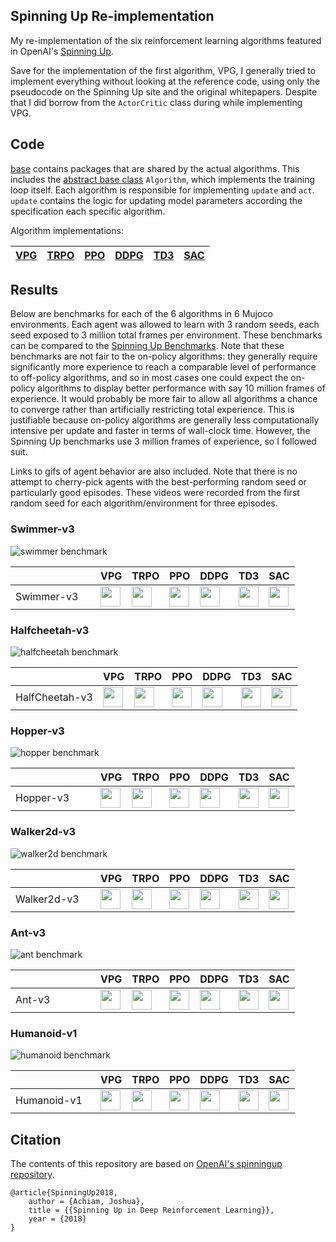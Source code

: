 ## Spinning Up Re-implementation

My re-implementation of the six reinforcement learning algorithms featured in OpenAI's [Spinning Up](https://spinningup.openai.com/en/latest/index.html). 

Save for the implementation of the first algorithm, VPG, I generally tried to implement everything without looking at the reference code, using only the pseudocode on the Spinning Up site and the original whitepapers. Despite that I did borrow from the `ActorCritic` class during while implementing VPG.

## Code

[base](https://github.com/jpoler/spinningup/tree/master/spinup/algos/mytorch/base) contains packages that are shared by the actual algorithms. This includes the [abstract base class](https://github.com/jpoler/spinningup/blob/master/spinup/algos/mytorch/base/algorithm.py) `Algorithm`, which implements the training loop itself. Each algorithm is responsible for implementing `update` and `act`. `update` contains the logic for updating model parameters according the specification each specific algorithm.

Algorithm implementations:

| [VPG](https://github.com/jpoler/spinningup/blob/master/spinup/algos/mytorch/vpg/vpg.py) | [TRPO](https://github.com/jpoler/spinningup/blob/master/spinup/algos/mytorch/trpo/trpo.py) | [PPO](https://github.com/jpoler/spinningup/blob/master/spinup/algos/mytorch/ppo/ppo.py) | [DDPG](https://github.com/jpoler/spinningup/blob/master/spinup/algos/mytorch/ddpg/ddpg.py) | [TD3](https://github.com/jpoler/spinningup/blob/master/spinup/algos/mytorch/td3/td3.py) | [SAC](https://github.com/jpoler/spinningup/blob/master/spinup/algos/mytorch/sac/sac.py) |
| ---- | ---- | ---- | ---- | ---- | ---- |

## Results

Below are benchmarks for each of the 6 algorithms in 6 Mujoco environments. Each agent was allowed to learn with 3 random seeds, each seed exposed to 3 million total frames per environment. These benchmarks can be compared to the [Spinning Up Benchmarks](https://spinningup.openai.com/en/latest/spinningup/bench.html). Note that these benchmarks are not fair to the on-policy algorithms: they generally require significantly more experience to reach a comparable level of performance to off-policy algorithms, and so in most cases one could expect the on-policy algorithms to display better performance with say 10 million frames of experience. It would probably be more fair to allow all algorithms a chance to converge rather than artificially restricting total experience. This is justifiable because on-policy algorithms are generally less computationally intensive per update and faster in terms of wall-clock time. However, the Spinning Up benchmarks use 3 million frames of experience, so I followed suit.

Links to gifs of agent behavior are also included. Note that there is no attempt to cherry-pick agents with the best-performing random seed or particularly good episodes. These videos were recorded from the first random seed for each algorithm/environment for three episodes.

### Swimmer-v3

![swimmer benchmark](https://github.com/jpoler/spinningup/blob/master/graphs/swimmer.png)

| <img width=120> | VPG | TRPO | PPO | DDPG | TD3 | SAC |
| ---- | ---- | ---- | ---- | ---- | ---- | ---- |
| Swimmer-v3 | <a href="https://github.com/jpoler/gifs/blob/main/spinningup/vpg/vpg_swimmer_new.gif"><img src="https://upload.wikimedia.org/wikipedia/commons/thumb/b/b4/Breezeicons-actions-22-media-playback-start.svg/1024px-Breezeicons-actions-22-media-playback-start.svg.png" height="32" width="32"></a> | <a href="https://github.com/jpoler/gifs/blob/main/spinningup/trpo/trpo_swimmer_new.gif"><img src="https://upload.wikimedia.org/wikipedia/commons/thumb/b/b4/Breezeicons-actions-22-media-playback-start.svg/1024px-Breezeicons-actions-22-media-playback-start.svg.png" height="32" width="32"></a> | <a href="https://github.com/jpoler/gifs/blob/main/spinningup/ppo/ppo_swimmer_new.gif"><img src="https://upload.wikimedia.org/wikipedia/commons/thumb/b/b4/Breezeicons-actions-22-media-playback-start.svg/1024px-Breezeicons-actions-22-media-playback-start.svg.png" height="32" width="32"></a> | <a href="https://github.com/jpoler/gifs/blob/main/spinningup/ddpg/ddpg_swimmer_new.gif"><img src="https://upload.wikimedia.org/wikipedia/commons/thumb/b/b4/Breezeicons-actions-22-media-playback-start.svg/1024px-Breezeicons-actions-22-media-playback-start.svg.png" height="32" width="32"></a> | <a href="https://github.com/jpoler/gifs/blob/main/spinningup/td3/td3_swimmer_new.gif"><img src="https://upload.wikimedia.org/wikipedia/commons/thumb/b/b4/Breezeicons-actions-22-media-playback-start.svg/1024px-Breezeicons-actions-22-media-playback-start.svg.png" height="32" width="32"></a> | <a href="https://github.com/jpoler/gifs/blob/main/spinningup/sac/sac_swimmer_new.gif"><img src="https://upload.wikimedia.org/wikipedia/commons/thumb/b/b4/Breezeicons-actions-22-media-playback-start.svg/1024px-Breezeicons-actions-22-media-playback-start.svg.png" height="32" width="32"></a> |

### Halfcheetah-v3

![halfcheetah benchmark](https://github.com/jpoler/spinningup/blob/master/graphs/halfcheetah.png)

| <img width=120> | VPG | TRPO | PPO | DDPG | TD3 | SAC |
| ---- | ---- | ---- | ---- | ---- | ---- | ---- |
| HalfCheetah-v3 | <a href="https://github.com/jpoler/gifs/blob/main/spinningup/vpg/vpg_halfcheetah_new.gif"><img src="https://upload.wikimedia.org/wikipedia/commons/thumb/b/b4/Breezeicons-actions-22-media-playback-start.svg/1024px-Breezeicons-actions-22-media-playback-start.svg.png" height="32" width="32"></a> | <a href="https://github.com/jpoler/gifs/blob/main/spinningup/trpo/trpo_halfcheetah_new.gif"><img src="https://upload.wikimedia.org/wikipedia/commons/thumb/b/b4/Breezeicons-actions-22-media-playback-start.svg/1024px-Breezeicons-actions-22-media-playback-start.svg.png" height="32" width="32"></a> | <a href="https://github.com/jpoler/gifs/blob/main/spinningup/ppo/ppo_halfcheetah_new.gif"><img src="https://upload.wikimedia.org/wikipedia/commons/thumb/b/b4/Breezeicons-actions-22-media-playback-start.svg/1024px-Breezeicons-actions-22-media-playback-start.svg.png" height="32" width="32"></a> | <a href="https://github.com/jpoler/gifs/blob/main/spinningup/ddpg/ddpg_halfcheetah_new.gif"><img src="https://upload.wikimedia.org/wikipedia/commons/thumb/b/b4/Breezeicons-actions-22-media-playback-start.svg/1024px-Breezeicons-actions-22-media-playback-start.svg.png" height="32" width="32"></a> | <a href="https://github.com/jpoler/gifs/blob/main/spinningup/td3/td3_halfcheetah_new.gif"><img src="https://upload.wikimedia.org/wikipedia/commons/thumb/b/b4/Breezeicons-actions-22-media-playback-start.svg/1024px-Breezeicons-actions-22-media-playback-start.svg.png" height="32" width="32"></a> | <a href="https://github.com/jpoler/gifs/blob/main/spinningup/sac/sac_halfcheetah_new.gif"><img src="https://upload.wikimedia.org/wikipedia/commons/thumb/b/b4/Breezeicons-actions-22-media-playback-start.svg/1024px-Breezeicons-actions-22-media-playback-start.svg.png" height="32" width="32"></a> |

### Hopper-v3

![hopper benchmark](https://github.com/jpoler/spinningup/blob/master/graphs/hopper.png)

| <img width=120> | VPG | TRPO | PPO | DDPG | TD3 | SAC |
| ---- | ---- | ---- | ---- | ---- | ---- | ---- |
| Hopper-v3 | <a href="https://github.com/jpoler/gifs/blob/main/spinningup/vpg/vpg_hopper_new.gif"><img src="https://upload.wikimedia.org/wikipedia/commons/thumb/b/b4/Breezeicons-actions-22-media-playback-start.svg/1024px-Breezeicons-actions-22-media-playback-start.svg.png" height="32" width="32"></a> | <a href="https://github.com/jpoler/gifs/blob/main/spinningup/trpo/trpo_hopper_new.gif"><img src="https://upload.wikimedia.org/wikipedia/commons/thumb/b/b4/Breezeicons-actions-22-media-playback-start.svg/1024px-Breezeicons-actions-22-media-playback-start.svg.png" height="32" width="32"></a> | <a href="https://github.com/jpoler/gifs/blob/main/spinningup/ppo/ppo_hopper_new.gif"><img src="https://upload.wikimedia.org/wikipedia/commons/thumb/b/b4/Breezeicons-actions-22-media-playback-start.svg/1024px-Breezeicons-actions-22-media-playback-start.svg.png" height="32" width="32"></a> | <a href="https://github.com/jpoler/gifs/blob/main/spinningup/ddpg/ddpg_hopper_new.gif"><img src="https://upload.wikimedia.org/wikipedia/commons/thumb/b/b4/Breezeicons-actions-22-media-playback-start.svg/1024px-Breezeicons-actions-22-media-playback-start.svg.png" height="32" width="32"></a> | <a href="https://github.com/jpoler/gifs/blob/main/spinningup/td3/td3_hopper_new.gif"><img src="https://upload.wikimedia.org/wikipedia/commons/thumb/b/b4/Breezeicons-actions-22-media-playback-start.svg/1024px-Breezeicons-actions-22-media-playback-start.svg.png" height="32" width="32"></a> | <a href="https://github.com/jpoler/gifs/blob/main/spinningup/sac/sac_hopper_new.gif"><img src="https://upload.wikimedia.org/wikipedia/commons/thumb/b/b4/Breezeicons-actions-22-media-playback-start.svg/1024px-Breezeicons-actions-22-media-playback-start.svg.png" height="32" width="32"></a> |

### Walker2d-v3

![walker2d benchmark](https://github.com/jpoler/spinningup/blob/master/graphs/walker2d.png)

| <img width=120> | VPG | TRPO | PPO | DDPG | TD3 | SAC |
| ---- | ---- | ---- | ---- | ---- | ---- | ---- |
| Walker2d-v3 | <a href="https://github.com/jpoler/gifs/blob/main/spinningup/vpg/vpg_walker2d_new.gif"><img src="https://upload.wikimedia.org/wikipedia/commons/thumb/b/b4/Breezeicons-actions-22-media-playback-start.svg/1024px-Breezeicons-actions-22-media-playback-start.svg.png" height="32" width="32"></a> | <a href="https://github.com/jpoler/gifs/blob/main/spinningup/trpo/trpo_walker2d_new.gif"><img src="https://upload.wikimedia.org/wikipedia/commons/thumb/b/b4/Breezeicons-actions-22-media-playback-start.svg/1024px-Breezeicons-actions-22-media-playback-start.svg.png" height="32" width="32"></a> | <a href="https://github.com/jpoler/gifs/blob/main/spinningup/ppo/ppo_walker2d_new.gif"><img src="https://upload.wikimedia.org/wikipedia/commons/thumb/b/b4/Breezeicons-actions-22-media-playback-start.svg/1024px-Breezeicons-actions-22-media-playback-start.svg.png" height="32" width="32"></a> | <a href="https://github.com/jpoler/gifs/blob/main/spinningup/ddpg/ddpg_walker2d_new.gif"><img src="https://upload.wikimedia.org/wikipedia/commons/thumb/b/b4/Breezeicons-actions-22-media-playback-start.svg/1024px-Breezeicons-actions-22-media-playback-start.svg.png" height="32" width="32"></a> | <a href="https://github.com/jpoler/gifs/blob/main/spinningup/td3/td3_walker2d_new.gif"><img src="https://upload.wikimedia.org/wikipedia/commons/thumb/b/b4/Breezeicons-actions-22-media-playback-start.svg/1024px-Breezeicons-actions-22-media-playback-start.svg.png" height="32" width="32"></a> | <a href="https://github.com/jpoler/gifs/blob/main/spinningup/sac/sac_walker2d_new.gif"><img src="https://upload.wikimedia.org/wikipedia/commons/thumb/b/b4/Breezeicons-actions-22-media-playback-start.svg/1024px-Breezeicons-actions-22-media-playback-start.svg.png" height="32" width="32"></a> |

### Ant-v3

![ant benchmark](https://github.com/jpoler/spinningup/blob/master/graphs/ant.png)

| <img width=120> | VPG | TRPO | PPO | DDPG | TD3 | SAC |
| ---- | ---- | ---- | ---- | ---- | ---- | ---- |
| Ant-v3 | <a href="https://github.com/jpoler/gifs/blob/main/spinningup/vpg/vpg_ant_new.gif"><img src="https://upload.wikimedia.org/wikipedia/commons/thumb/b/b4/Breezeicons-actions-22-media-playback-start.svg/1024px-Breezeicons-actions-22-media-playback-start.svg.png" height="32" width="32"></a> | <a href="https://github.com/jpoler/gifs/blob/main/spinningup/trpo/trpo_ant_new.gif"><img src="https://upload.wikimedia.org/wikipedia/commons/thumb/b/b4/Breezeicons-actions-22-media-playback-start.svg/1024px-Breezeicons-actions-22-media-playback-start.svg.png" height="32" width="32"></a> | <a href="https://github.com/jpoler/gifs/blob/main/spinningup/ppo/ppo_ant_new.gif"><img src="https://upload.wikimedia.org/wikipedia/commons/thumb/b/b4/Breezeicons-actions-22-media-playback-start.svg/1024px-Breezeicons-actions-22-media-playback-start.svg.png" height="32" width="32"></a> | <a href="https://github.com/jpoler/gifs/blob/main/spinningup/ddpg/ddpg_ant_new.gif"><img src="https://upload.wikimedia.org/wikipedia/commons/thumb/b/b4/Breezeicons-actions-22-media-playback-start.svg/1024px-Breezeicons-actions-22-media-playback-start.svg.png" height="32" width="32"></a> | <a href="https://github.com/jpoler/gifs/blob/main/spinningup/td3/td3_ant_new.gif"><img src="https://upload.wikimedia.org/wikipedia/commons/thumb/b/b4/Breezeicons-actions-22-media-playback-start.svg/1024px-Breezeicons-actions-22-media-playback-start.svg.png" height="32" width="32"></a> | <a href="https://github.com/jpoler/gifs/blob/main/spinningup/sac/sac_ant_new.gif"><img src="https://upload.wikimedia.org/wikipedia/commons/thumb/b/b4/Breezeicons-actions-22-media-playback-start.svg/1024px-Breezeicons-actions-22-media-playback-start.svg.png" height="32" width="32"></a> |

### Humanoid-v1

![humanoid benchmark](https://github.com/jpoler/spinningup/blob/master/graphs/humanoid.png)

| <img width=120> | VPG | TRPO | PPO | DDPG | TD3 | SAC |
| ---- | ---- | ---- | ---- | ---- | ---- | ---- |
| Humanoid-v1 | <a href="https://github.com/jpoler/gifs/blob/main/spinningup/vpg/vpg_humanoid_new.gif"><img src="https://upload.wikimedia.org/wikipedia/commons/thumb/b/b4/Breezeicons-actions-22-media-playback-start.svg/1024px-Breezeicons-actions-22-media-playback-start.svg.png" height="32" width="32"></a> | <a href="https://github.com/jpoler/gifs/blob/main/spinningup/trpo/trpo_humanoid_new.gif"><img src="https://upload.wikimedia.org/wikipedia/commons/thumb/b/b4/Breezeicons-actions-22-media-playback-start.svg/1024px-Breezeicons-actions-22-media-playback-start.svg.png" height="32" width="32"></a> | <a href="https://github.com/jpoler/gifs/blob/main/spinningup/ppo/ppo_humanoid_new.gif"><img src="https://upload.wikimedia.org/wikipedia/commons/thumb/b/b4/Breezeicons-actions-22-media-playback-start.svg/1024px-Breezeicons-actions-22-media-playback-start.svg.png" height="32" width="32"></a> | <a href="https://github.com/jpoler/gifs/blob/main/spinningup/ddpg/ddpg_humanoid_new.gif"><img src="https://upload.wikimedia.org/wikipedia/commons/thumb/b/b4/Breezeicons-actions-22-media-playback-start.svg/1024px-Breezeicons-actions-22-media-playback-start.svg.png" height="32" width="32"></a> | <a href="https://github.com/jpoler/gifs/blob/main/spinningup/td3/td3_humanoid_new.gif"><img src="https://upload.wikimedia.org/wikipedia/commons/thumb/b/b4/Breezeicons-actions-22-media-playback-start.svg/1024px-Breezeicons-actions-22-media-playback-start.svg.png" height="32" width="32"></a> | <a href="https://github.com/jpoler/gifs/blob/main/spinningup/sac/sac_humanoid_new.gif"><img src="https://upload.wikimedia.org/wikipedia/commons/thumb/b/b4/Breezeicons-actions-22-media-playback-start.svg/1024px-Breezeicons-actions-22-media-playback-start.svg.png" height="32" width="32"></a> |

## Citation

The contents of this repository are based on [OpenAI's spinningup repository](https://github.com/openai/spinningup).

```
@article{SpinningUp2018,
    author = {Achiam, Joshua},
    title = {{Spinning Up in Deep Reinforcement Learning}},
    year = {2018}
}
```
